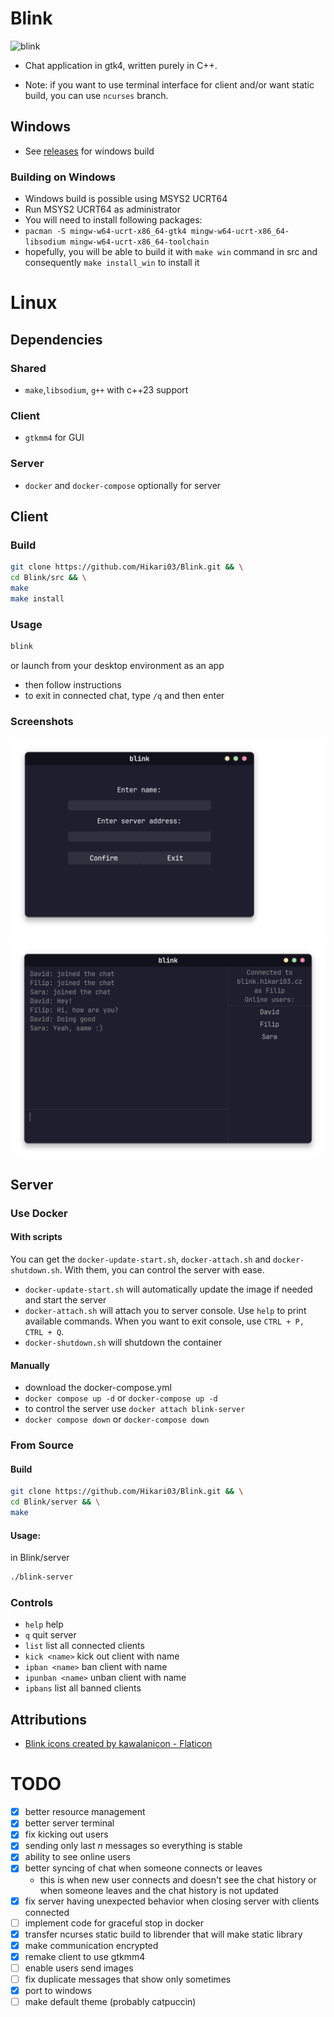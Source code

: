 # Blink
![blink](https://github.com/user-attachments/assets/73e27751-fdb7-43b8-8220-f0679d4ca289)

- Chat application in gtk4, written purely in C++.

- Note: if you want to use terminal interface for client and/or want static build, you can use `ncurses` branch.

## Windows
- See [releases](https://github.com/Hikari03/Blink/releases/latest) for windows build

### Building on Windows
- Windows build is possible using MSYS2 UCRT64
- Run MSYS2 UCRT64 as administrator
- You will need to install following packages:
- `pacman -S mingw-w64-ucrt-x86_64-gtk4 mingw-w64-ucrt-x86_64-libsodium mingw-w64-ucrt-x86_64-toolchain`
- hopefully, you will be able to build it with `make win` command in src and consequently `make install_win` to install it

# Linux
## Dependencies
### Shared
- `make`,`libsodium`, `g++` with c++23 support
### Client
- `gtkmm4` for GUI
### Server
- `docker` and `docker-compose` optionally for server

## Client
### Build
``` bash
git clone https://github.com/Hikari03/Blink.git && \
cd Blink/src && \
make
make install
```

### Usage
``` bash
blink
```
or launch from your desktop environment as an app

- then follow instructions
- to exit in connected chat, type `/q` and then enter

### Screenshots

![intro.png](src/assets/intro_screenshot.png)
![chat.png](src/assets/chat_screenshot.png)

## Server
### Use Docker
#### With scripts
You can get the `docker-update-start.sh`, `docker-attach.sh` and `docker-shutdown.sh`.
With them, you can control the server with ease.
- `docker-update-start.sh` will automatically update the image if needed and start the server
- `docker-attach.sh` will attach you to server console. Use `help` to print available commands. When you want to exit console, use `CTRL + P, CTRL + Q`.
- `docker-shutdown.sh` will shutdown the container

#### Manually
- download the docker-compose.yml
- `docker compose up -d` or `docker-compose up -d`
- to control the server use `docker attach blink-server`
- `docker compose down` or `docker-compose down`

### From Source
#### Build
``` bash
git clone https://github.com/Hikari03/Blink.git && \
cd Blink/server && \
make
```
#### Usage: 
in Blink/server
``` bash
./blink-server
```

### Controls
- `help` help
- `q` quit server
- `list` list all connected clients
- `kick <name>` kick out client with name
- `ipban <name>` ban client with name
- `ipunban <name>` unban client with name
- `ipbans` list all banned clients

## Attributions
- <a href="https://www.flaticon.com/free-icons/blink" title="blink icons">Blink icons created by kawalanicon - Flaticon</a>

# TODO

- [x] better resource management
- [x] better server terminal
- [x] fix kicking out users
- [x] sending only last *n* messages so everything is stable
- [x] ability to see online users
- [x] better syncing of chat when someone connects or leaves
  - this is when new user connects and doesn't see the chat history
    or when someone leaves and the chat history is not updated
- [x] fix server having unexpected behavior when closing server with clients connected
- [ ] implement code for graceful stop in docker 
- [x] transfer ncurses static build to librender that will make static library
- [x] make communication encrypted
- [x] remake client to use gtkmm4
- [ ] enable users send images
- [ ] fix duplicate messages that show only sometimes
- [x] port to windows
- [ ] make default theme (probably catpuccin)
